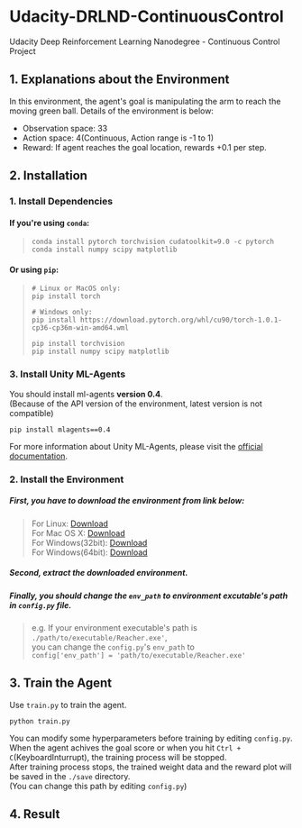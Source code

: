 # Udacity-DRLND-ContinuousControl
Udacity Deep Reinforcement Learning Nanodegree - Continuous Control Project

## 1. Explanations about the Environment
In this environment, the agent's goal is manipulating the arm to reach the moving green ball.
Details of the environment is below:
 - Observation space: 33
 - Action space: 4(Continuous, Action range is -1 to 1)
 - Reward: If agent reaches the goal location, rewards +0.1 per step.
 
## 2. Installation
### 1. Install Dependencies
 #### If you're using `conda`:
  > ```
  > conda install pytorch torchvision cudatoolkit=9.0 -c pytorch
  > conda install numpy scipy matplotlib 
  > ```
  
 #### Or using `pip`:
 > ```
 > # Linux or MacOS only:
 > pip install torch
 >
 > # Windows only:
 > pip install https://download.pytorch.org/whl/cu90/torch-1.0.1-cp36-cp36m-win-amd64.wml
 >
 > pip install torchvision
 > pip install numpy scipy matplotlib
 > ```
 ### 3. Install Unity ML-Agents
 You should install ml-agents **version 0.4**.<br>
 (Because of the API version of the environment, latest version is not compatible)
 ```
 pip install mlagents==0.4
 ```
 For more information about Unity ML-Agents, please visit the
 <a href="https://github.com/Unity-Technologies/ml-agents/blob/master/docs/">official documentation</a>.
### 2. Install the Environment
##### First, you have to download the environment from link below:
> For Linux: <a href="https://s3-us-west-1.amazonaws.com/udacity-drlnd/P2/Reacher/one_agent/Reacher_Linux.zip">Download</a><br>
> For Mac OS X: <a href="https://s3-us-west-1.amazonaws.com/udacity-drlnd/P2/Reacher/one_agent/Reacher.app.zip">Download</a><br>
> For Windows(32bit): <a href="https://s3-us-west-1.amazonaws.com/udacity-drlnd/P2/Reacher/one_agent/Reacher_Windows_x86.zip">Download</a><br>
> For Windows(64bit): <a href="https://s3-us-west-1.amazonaws.com/udacity-drlnd/P2/Reacher/one_agent/Reacher_Windows_x86_64.zip">Download</a>

##### Second, extract the downloaded environment.<br>
##### Finally, you **should change the `env_path` to environment excutable's path** in `config.py` file.<br>
 > e.g. If your environment executable's path is `./path/to/executable/Reacher.exe'`,<br>
 > you can change the `config.py`'s `env_path` to<br>
 > `config['env_path'] = 'path/to/executable/Reacher.exe'`

## 3. Train the Agent
Use `train.py` to train the agent.
```
python train.py
```
You can modify some hyperparameters before training by editing `config.py`.<br>
When the agent achives the goal score or when you hit `Ctrl + C`(KeyboardInturrupt), the training process will be stopped.<br>
After training process stops, the trained weight data and the reward plot will be saved in the `./save` directory.<br>
(You can change this path by editing `config.py`)

## 4. Result
